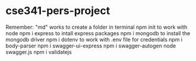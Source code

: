 # cse341-pers-project

Remember:
"md" works to create a folder in terminal
npm init to work with node
npm i express to intall express packages
npm i mongodb to install the mongodb driver
npm i dotenv to work with .env file for credentials
npm i body-parser
npm i swagger-ui-express
npm i swagger-autogen
node swagger.js
npm i validatejs

